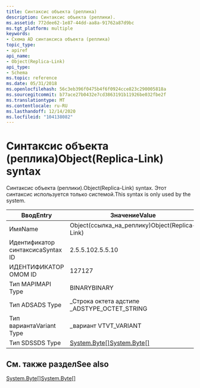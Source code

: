 ```yaml
---
title: Синтаксис объекта (реплика)
description: Синтаксис объекта (реплики).
ms.assetid: 772dee62-1e87-44dd-aa8a-91762a87d9bc
ms.tgt_platform: multiple
keywords:
- Схема AD синтаксиса объекта (реплика)
topic_type:
- apiref
api_name:
- Object(Replica-Link)
api_type:
- Schema
ms.topic: reference
ms.date: 05/31/2018
ms.openlocfilehash: 56c3eb396f0475b4f6f0924cce823c290005818a
ms.sourcegitcommit: b77ace27b0432e7cd3863191b11926be032fbe2f
ms.translationtype: MT
ms.contentlocale: ru-RU
ms.lasthandoff: 12/14/2020
ms.locfileid: "104138082"
---
```

# <a name="objectreplica-link-syntax"></a><span data-ttu-id="c650e-104">Синтаксис объекта (реплика)</span><span class="sxs-lookup"><span data-stu-id="c650e-104">Object(Replica-Link) syntax</span></span>

<span data-ttu-id="c650e-105">Синтаксис объекта (реплики).</span><span class="sxs-lookup"><span data-stu-id="c650e-105">Object(Replica-Link) syntax.</span></span> <span data-ttu-id="c650e-106">Этот синтаксис используется только системой.</span><span class="sxs-lookup"><span data-stu-id="c650e-106">This syntax is only used by the system.</span></span>



| <span data-ttu-id="c650e-107">Ввод</span><span class="sxs-lookup"><span data-stu-id="c650e-107">Entry</span></span> | <span data-ttu-id="c650e-108">Значение</span><span class="sxs-lookup"><span data-stu-id="c650e-108">Value</span></span> |
|--------------|-------------------------------------------------------------------|
| <span data-ttu-id="c650e-109">Имя</span><span class="sxs-lookup"><span data-stu-id="c650e-109">Name</span></span>         | <span data-ttu-id="c650e-110">Object(ссылка_на_реплику)</span><span class="sxs-lookup"><span data-stu-id="c650e-110">Object(Replica-Link)</span></span>                                              |
| <span data-ttu-id="c650e-111">Идентификатор синтаксиса</span><span class="sxs-lookup"><span data-stu-id="c650e-111">Syntax ID</span></span>    | <span data-ttu-id="c650e-112">2.5.5.10</span><span class="sxs-lookup"><span data-stu-id="c650e-112">2.5.5.10</span></span>                                                          |
| <span data-ttu-id="c650e-113">ИДЕНТИФИКАТОР OM</span><span class="sxs-lookup"><span data-stu-id="c650e-113">OM ID</span></span>        | <span data-ttu-id="c650e-114">127</span><span class="sxs-lookup"><span data-stu-id="c650e-114">127</span></span>                                                               |
| <span data-ttu-id="c650e-115">Тип MAPI</span><span class="sxs-lookup"><span data-stu-id="c650e-115">MAPI Type</span></span>    | <span data-ttu-id="c650e-116">BINARY</span><span class="sxs-lookup"><span data-stu-id="c650e-116">BINARY</span></span>                                                            |
| <span data-ttu-id="c650e-117">Тип ADS</span><span class="sxs-lookup"><span data-stu-id="c650e-117">ADS Type</span></span>     | <span data-ttu-id="c650e-118">\_Строка октета адстипе \_</span><span class="sxs-lookup"><span data-stu-id="c650e-118">ADSTYPE\_OCTET\_STRING</span></span>                                            |
| <span data-ttu-id="c650e-119">Тип варианта</span><span class="sxs-lookup"><span data-stu-id="c650e-119">Variant Type</span></span> | <span data-ttu-id="c650e-120">\_вариант VT</span><span class="sxs-lookup"><span data-stu-id="c650e-120">VT\_VARIANT</span></span>                                                       |
| <span data-ttu-id="c650e-121">Тип SDS</span><span class="sxs-lookup"><span data-stu-id="c650e-121">SDS Type</span></span>     | <span data-ttu-id="c650e-122">[System.Byte\[\]](/dotnet/api/system.byte)</span><span class="sxs-lookup"><span data-stu-id="c650e-122">[System.Byte\[\]](/dotnet/api/system.byte)</span></span> |



## <a name="see-also"></a><span data-ttu-id="c650e-123">См. также раздел</span><span class="sxs-lookup"><span data-stu-id="c650e-123">See also</span></span>

<dl> <dt>

<span data-ttu-id="c650e-124">[System.Byte\[\]](/dotnet/api/system.byte)</span><span class="sxs-lookup"><span data-stu-id="c650e-124">[System.Byte\[\]](/dotnet/api/system.byte)</span></span>
</dt> </dl>

 

 

